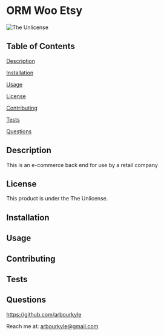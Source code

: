# ORM Woo Etsy
![The Unlicense](https://img.shields.io/badge/license-The%20Unlicense-blue.svg)
## Table of Contents

[Description](#description)

[Installation](#installation)

[Usage](#usage)

[License](#license)

[Contributing](#contributing)

[Tests](#tests)

[Questions](#questions)

## Description
This is an e-commerce back end for use by a retail company

## License
This product is under the The Unlicense.

## Installation


## Usage


## Contributing


## Tests


## Questions
https://github.com/arbourkyle 

Reach me at: arbourkyle@gmail.com